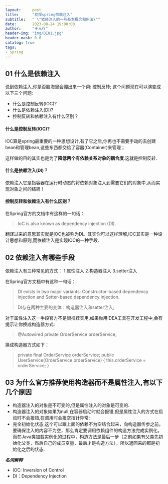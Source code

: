 ```yaml
---
layout:     post
title:      "初探spring依赖注入"
subtitle:   " \"依赖注入的一些基本概念和用法\""
date:       2023-08-24 19:00:00
author:     "王元存"
header-img: "img/DI01.jpg"
header-mask: 0.6
catalog: true
tags:
- spring
---
```


01 什么是依赖注入
------
说到依赖注入,你是否脑海里会蹦出来一个词: 控制反转; 这个问题现在可以演变成以下三个问题:
- 什么是控制反转(IOC)?
- 什么是依赖注入(DI)?
- 控制反转和依赖注入有什么区别？

#### 什么是控制反转(IOC)?

IOC算是spring最重要的一种思想设计,有了它之后,你再也不需要手动的去创建bean和管理bean,这些东西都交给了容器(Container)来管理；

这样做的目的其实也是为了**降低两个有依赖关系对象的耦合度**.这就是控制反转.

#### 什么是依赖注入(DI)？

依赖注入它是指容器在运行时动态的将依赖对象注入到需要它们的对象中,从而实现对象之间的结耦！

#### 控制反转和依赖注入有什么区别？

在Spring官方的文档中有这样的一句话：
> IoC is also known as dependency injection (DI).

翻译过来的意思其实就是IOC也被称为DI。其实你可以这样理解,IOC其实是一种设计思想和原则,而依赖注入是实现IOC的一种手段.

02 依赖注入有哪些手段
------

依赖注入有三种常见的方式：
1.属性注入
2.构造器注入
3.setter注入

在Spring官方文档中有这种一句话：
> DI exists in two major variants: Constructor-based dependency injection and Setter-based dependency injection.
> 
> DI存在两种主要的变体：构造器注入和setter注入;

对于属性注入这一手段官方不是很推荐实用,如果你用IDEA工具在开发工程中,会有提示让你换成构造器方式:
> 	@Autowired
>	private  OrderService orderService;

换成构造器方式如下： 
> private final OrderService orderService;
>	public UserService(OrderService orderService) {
>		this.orderService = orderService;
>	}



03 为什么官方推荐使用构造器而不是属性注入,有以下几个原因
------

- 构造器注入的对象是不可变的,但是属性注入的对象是可变的.
- 构造器注入的对象如果为null,在容器启动时就会报错,但是属性注入的方式在启动时不会报错,在调用时会报空指针异常;
- 完全初始化状态,这个可以跟上面的依赖不为空结合起来，向构造器传参之前，要确保注入的内容不为空，那么肯定要调用依赖组件的构造方法完成实例化。而在Java类加载实例化的过程中，构造方法是最后一步（之前如果有父类先初始化父类，然后自己的成员变量，最后才是构造方法），所以返回来的都是初始化之后的状态.


















***名词解释***
- IOC: Inversion of Control
- DI：Dependency Injection

